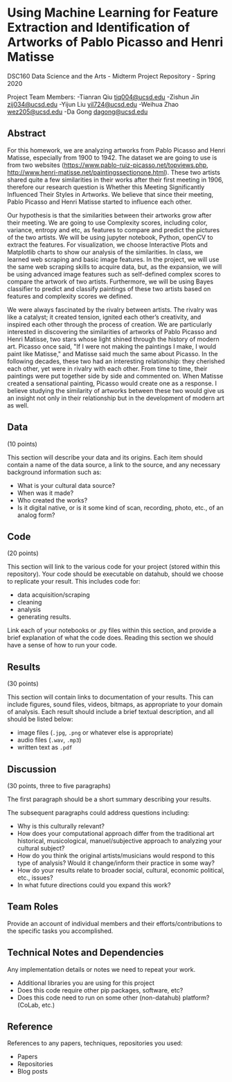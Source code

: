 # Using Machine Learning for Feature Extraction and Identification of Artworks of Pablo Picasso and Henri Matisse

DSC160 Data Science and the Arts - Midterm Project Repository - Spring 2020

Project Team Members: 
-Tianran Qiu       tiq004@ucsd.edu 
-Zishun Jin        zij034@ucsd.edu 
-Yijun Liu         yil724@ucsd.edu 
-Weihua Zhao       wez205@ucsd.edu 
-Da Gong           dagong@ucsd.edu


## Abstract 

For this homework, we are analyzing artworks from Pablo Picasso and Henri Matisse, especially from 1900 to 1942. The dataset we are going to use is from two websites (https://www.pablo-ruiz-picasso.net/topviews.php, http://www.henri-matisse.net/paintingssectionone.html). These two artists shared quite a few similarities in their works after their first meeting in 1906, therefore our research question is Whether this Meeting Significantly Influenced Their Styles in Artworks. We believe that since their meeting, Pablo Picasso and Henri Matisse started to influence each other. 

Our hypothesis is that the similarities between their artworks grow after their meeting. We are going to use Complexity scores, including color, variance, entropy and etc, as features to compare and predict the pictures of the two artists. We will be using jupyter notebook, Python, openCV to extract the features. For visualization, we choose Interactive Plots and Matplotlib charts to show our analysis of the similarities. In class, we learned web scraping and basic image features. In the project, we will use the same web scraping skills to acquire data, but, as the expansion, we will be using advanced image features such as self-defined complex scores to compare the artwork of two artists. Furthermore, we will be using Bayes classifier to predict and classify paintings of these two artists based on features and complexity scores we defined. 

We were always fascinated by the rivalry between artists. The rivalry was like a catalyst; it created tension, ignited each other’s creativity, and inspired each other through the process of creation. We are particularly interested in discovering the similarities of artworks of Pablo Picasso and Henri Matisse, two stars whose light shined through the history of modern art. Picasso once said, "If I were not making the paintings I make, I would paint like Matisse," and Matisse said much the same about Picasso. In the following decades, these two had an interesting relationship: they cherished each other, yet were in rivalry with each other. From time to time, their paintings were put together side by side and commented on. When Matisse created a sensational painting, Picasso would create one as a response. I believe studying the similarity of artworks between these two would give us an insight not only in their relationship but in the development of modern art as well.


## Data

(10 points) 

This section will describe your data and its origins. Each item should contain a name of the data source, a link to the source, and any necessary background information such as:
- What is your cultural data source? 
- When was it made? 
- Who created the works? 
- Is it digital native, or is it some kind of scan, recording, photo, etc., of an analog form? 

## Code

(20 points)

This section will link to the various code for your project (stored within this repository). Your code should be executable on datahub, should we choose to replicate your result. This includes code for: 

- data acquisition/scraping
- cleaning
- analysis
- generating results. 

Link each of your notebooks or .py files within this section, and provide a brief explanation of what the code does. Reading this section we should have a sense of how to run your code.

## Results

(30 points) 

This section will contain links to documentation of your results. This can include figures, sound files, videos, bitmaps, as appropriate to your domain of analysis. Each result should include a brief textual description, and all should be listed below: 

- image files (`.jpg`, `.png` or whatever else is appropriate)
- audio files (`.wav`, `.mp3`)
- written text as `.pdf`

## Discussion

(30 points, three to five paragraphs)

The first paragraph should be a short summary describing your results.

The subsequent paragraphs could address questions including:
- Why is this culturally relevant?
- How does your computational approach differ from the traditional art historical, musicological, manuel/subjective approach to analyzing your cultural subject? 
- How do you think the original artists/musicians would respond to this type of analysis? Would it change/inform their practice in some way?
- How do your results relate to broader social, cultural, economic political, etc., issues? 
- In what future directions could you expand this work?

## Team Roles

Provide an account of individual members and their efforts/contributions to the specific tasks you accomplished.

## Technical Notes and Dependencies

Any implementation details or notes we need to repeat your work. 
- Additional libraries you are using for this project
- Does this code require other pip packages, software, etc?
- Does this code need to run on some other (non-datahub) platform? (CoLab, etc.)

## Reference

References to any papers, techniques, repositories you used:
- Papers
- Repositories
- Blog posts

